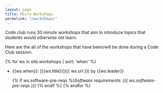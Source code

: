 ```yaml
---
layout: page
title: Micro Workshops
permalink: "/workshops/"
---
```


Code club runs 30 minute workshops that aim to introduce topics that students
would otherwise not learn.

Here are the all of the workshops that have been/will be done during a Code Club
session:

{% for ws in site.workshops | sort: 'when' %}
- {{ws.when}}: [{{ws.title}}]({{ ws.url }}) by {{ws.leader}}

  {% if ws.software-pre-reqs %}_Software requirements: ({{ ws.software-pre-reqs }})_ {% endif %}
{% endfor %}
